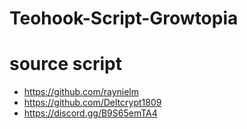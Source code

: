 # Teohook-Script-Growtopia

# source script
* https://github.com/raynielm
* https://github.com/Deltcrypt1809
* https://discord.gg/B9S65emTA4
